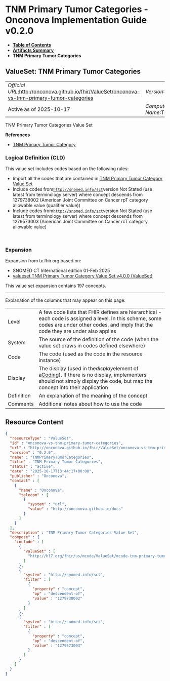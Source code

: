 # TNM Primary Tumor Categories - Onconova Implementation Guide v0.2.0

* [**Table of Contents**](toc.md)
* [**Artifacts Summary**](artifacts.md)
* **TNM Primary Tumor Categories**

## ValueSet: TNM Primary Tumor Categories 

| | |
| :--- | :--- |
| *Official URL*:http://onconova.github.io/fhir/ValueSet/onconova-vs-tnm-primary-tumor-categories | *Version*:0.2.0 |
| Active as of 2025-10-17 | *Computable Name*:TNMPrimaryTumorCategories |

 
TNM Primary Tumor Categories Value Set 

 **References** 

* [TNM Primary Tumor Category](StructureDefinition-onconova-tnm-primary-tumor-category.md)

### Logical Definition (CLD)

This value set includes codes based on the following rules:

* Import all the codes that are contained in [TNM Primary Tumor Category Value Set](http://hl7.org/fhir/us/mcode/STU4/ValueSet-mcode-tnm-primary-tumor-category-vs.html)
* Include codes from[`http://snomed.info/sct`](http://www.snomed.org/)version Not Stated (use latest from terminology server) where concept descends from 1279738002 (American Joint Committee on Cancer rpT category allowable value (qualifier value))
* Include codes from[`http://snomed.info/sct`](http://www.snomed.org/)version Not Stated (use latest from terminology server) where concept descends from 1279573003 (American Joint Committee on Cancer rcT category allowable value)

 

### Expansion

Expansion from tx.fhir.org based on:

* SNOMED CT International edition 01-Feb 2025
* [valueset TNM Primary Tumor Category Value Set v4.0.0 (ValueSet)](http://hl7.org/fhir/us/mcode/STU4/ValueSet-mcode-tnm-primary-tumor-category-vs.html)

This value set expansion contains 197 concepts.

-------

 Explanation of the columns that may appear on this page: 

| | |
| :--- | :--- |
| Level | A few code lists that FHIR defines are hierarchical - each code is assigned a level. In this scheme, some codes are under other codes, and imply that the code they are under also applies |
| System | The source of the definition of the code (when the value set draws in codes defined elsewhere) |
| Code | The code (used as the code in the resource instance) |
| Display | The display (used in the*display*element of a[Coding](http://hl7.org/fhir/R4/datatypes.html#Coding)). If there is no display, implementers should not simply display the code, but map the concept into their application |
| Definition | An explanation of the meaning of the concept |
| Comments | Additional notes about how to use the code |



## Resource Content

```json
{
  "resourceType" : "ValueSet",
  "id" : "onconova-vs-tnm-primary-tumor-categories",
  "url" : "http://onconova.github.io/fhir/ValueSet/onconova-vs-tnm-primary-tumor-categories",
  "version" : "0.2.0",
  "name" : "TNMPrimaryTumorCategories",
  "title" : "TNM Primary Tumor Categories",
  "status" : "active",
  "date" : "2025-10-17T13:44:17+00:00",
  "publisher" : "Onconova",
  "contact" : [
    {
      "name" : "Onconova",
      "telecom" : [
        {
          "system" : "url",
          "value" : "http://onconova.github.io/docs"
        }
      ]
    }
  ],
  "description" : "TNM Primary Tumor Categories Value Set",
  "compose" : {
    "include" : [
      {
        "valueSet" : [
          "http://hl7.org/fhir/us/mcode/ValueSet/mcode-tnm-primary-tumor-category-vs|4.0.0"
        ]
      },
      {
        "system" : "http://snomed.info/sct",
        "filter" : [
          {
            "property" : "concept",
            "op" : "descendent-of",
            "value" : "1279738002"
          }
        ]
      },
      {
        "system" : "http://snomed.info/sct",
        "filter" : [
          {
            "property" : "concept",
            "op" : "descendent-of",
            "value" : "1279573003"
          }
        ]
      }
    ]
  }
}

```
